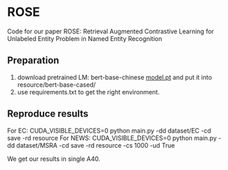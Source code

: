 # ROSE

Code for our paper ROSE: Retrieval Augmented Contrastive Learning for Unlabeled Entity Problem in Named Entity Recognition

## Preparation

1. download pretrained LM: bert-base-chinese [model.pt](https://drive.google.com/file/d/1dh7yH6YeZNuBCY9-aS3HBf0FFcsfi4AG/view?usp=sharing) and put it into resource/bert-base-cased/
2. use requirements.txt to get the right environment.


## Reproduce results
For EC: CUDA_VISIBLE_DEVICES=0 python main.py -dd dataset/EC -cd save -rd resource
For NEWS: CUDA_VISIBLE_DEVICES=0 python main.py -dd dataset/MSRA -cd save -rd resource -cs 1000 -ud True


We get our results in single A40.

